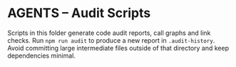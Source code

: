 # AGENTS – Audit Scripts

Scripts in this folder generate code audit reports, call graphs and link checks. Run `npm run audit` to produce a new report in `.audit-history`. Avoid committing large intermediate files outside of that directory and keep dependencies minimal.
